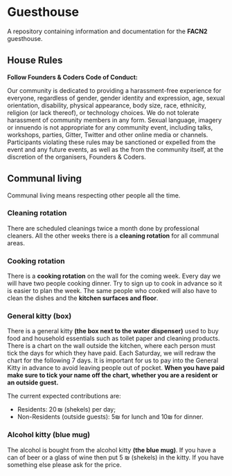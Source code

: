 # Guesthouse

A repository containing information and documentation for the **FACN2** guesthouse.

## House Rules

**Follow Founders & Coders Code of Conduct:**

Our community is dedicated to providing a harassment-free experience for everyone, regardless of gender, gender identity and expression, age, sexual orientation, disability, physical appearance, body size, race, ethnicity, religion (or lack thereof), or technology choices. We do not tolerate harassment of community members in any form. Sexual language, imagery or innuendo is not appropriate for any community event, including talks, workshops, parties, Gitter, Twitter and other online media or channels. Participants violating these rules may be sanctioned or expelled from the event and any future events, as well as the from the community itself, at the discretion of the organisers, Founders & Coders.

## Communal living

Communal living means respecting other people all the time.

### Cleaning rotation
There are scheduled cleanings twice a month done by professional cleaners. All the other weeks there is a **cleaning rotation** for all  communal areas.

### Cooking rotation
There is a **cooking rotation** on the wall for the coming week. Every day we will have two people cooking dinner. Try to sign up to cook in advance so it is easier to plan the week. The same people who cooked will also have to clean the dishes and the **kitchen surfaces and floor**.

### General kitty (box)
There is a general kitty **(the box next to the water dispenser)** used to buy food and household essentials such as toilet paper and cleaning products.  There is a chart on the wall outside the kitchen, where each person must tick the days for which they have paid. Each Saturday, we will redraw the chart for the following 7 days. It is important for us to pay into the General Kitty in advance to avoid leaving people out of pocket. **When you have paid make sure to tick your name off the chart, whether you are a resident or an outside guest.**

The current expected contributions are:
- Residents: 20 ₪ (shekels) per day;
- Non-Residents (outside guests): 5₪ for lunch and 10₪ for dinner.

### Alcohol kitty (blue mug)
The alcohol is bought from the alcohol kitty **(the blue mug)**. If you have a can of beer or a glass of wine then put 5 ₪ (shekels) in the kitty. If you have something else please ask for the price.
